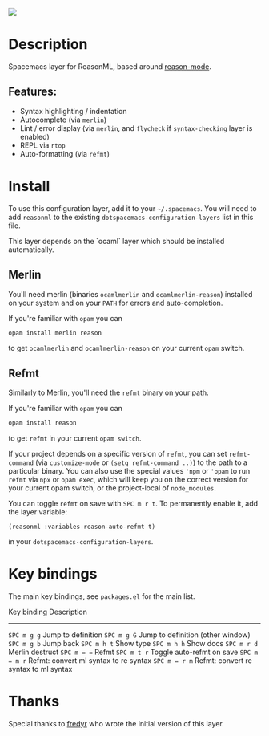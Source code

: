 ![](https://reasonml.github.io/img/reason.svg)

Description
===========

Spacemacs layer for ReasonML, based around
[reason-mode](https://github.com/reasonml-editor/reason-mode).

Features:
---------

-   Syntax highlighting / indentation
-   Autocomplete (via `merlin`)
-   Lint / error display (via `merlin`, and `flycheck` if
    `syntax-checking` layer is enabled)
-   REPL via `rtop`
-   Auto-formatting (via `refmt`)

Install
=======

To use this configuration layer, add it to your `~/.spacemacs`. You will
need to add `reasonml` to the existing
`dotspacemacs-configuration-layers` list in this file.

This layer depends on the \`ocaml\` layer which should be installed
automatically.

Merlin
------

You\'ll need merlin (binaries `ocamlmerlin` and `ocamlmerlin-reason`)
installed on your system and on your `PATH` for errors and
auto-completion.

If you\'re familiar with `opam` you can

``` {.bash org-language="sh"}
opam install merlin reason
```

to get `ocamlmerlin` and `ocamlmerlin-reason` on your current `opam`
switch.

Refmt
-----

Similarly to Merlin, you\'ll need the `refmt` binary on your path.

If you\'re familiar with `opam` you can

``` {.bash org-language="sh"}
opam install reason
```

to get `refmt` in your current `opam switch`.

If your project depends on a specific version of `refmt`, you can set
`refmt-command` (via `customize-mode` or `(setq refmt-command ..)`) to
the path to a particular binary. You can also use the special values
`'npm` or `'opam` to run `refmt` via `npx` or `opam exec`, which will
keep you on the correct version for your current opam switch, or the
project-local of `node_modules`.

You can toggle `refmt` on save with `SPC m r t`. To permanently enable
it, add the layer variable:

``` {.commonlisp org-language="emacs-lisp"}
(reasonml :variables reason-auto-refmt t)
```

in your `dotspacemacs-configuration-layers`.

Key bindings
============

The main key bindings, see `packages.el` for the main list.

  Key binding     Description
  --------------- ---------------------------------------
  `SPC m g g`     Jump to definition
  `SPC m g G`     Jump to definition (other window)
  `SPC m g b`     Jump back
  `SPC m h t`     Show type
  `SPC m h h`     Show docs
  `SPC m r d`     Merlin destruct
  `SPC m = =`     Refmt
  `SPC m t r`     Toggle auto-refmt on save
  `SPC m = m r`   Refmt: convert ml syntax to re syntax
  `SPC m = r m`   Refmt: convert re syntax to ml syntax

Thanks
======

Special thanks to [fredyr](https://github.com/fredyr) who wrote the
initial version of this layer.

